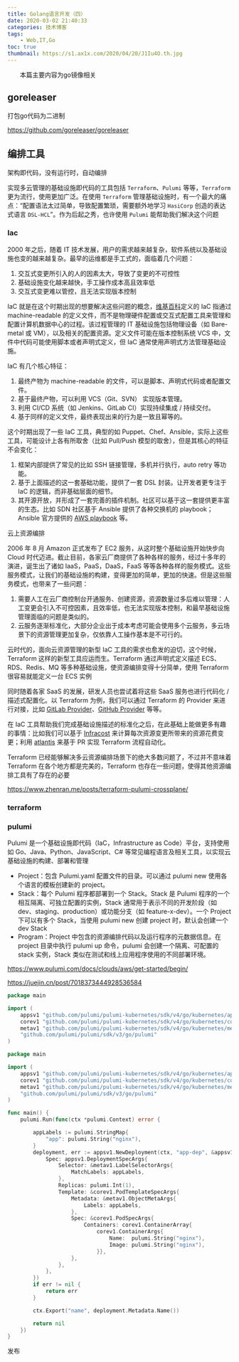 ```yaml
---
title: Golang语言开发（四）
date: 2020-03-02 21:40:33
categories: 技术博客
tags:
    - Web,IT,Go
toc: true
thumbnail: https://s1.ax1x.com/2020/04/20/J1Iu4O.th.jpg
---
```


　　本篇主要内容为go镜像相关

<!--more-->

## goreleaser

打包go代码为二进制

https://github.com/goreleaser/goreleaser



## 编排工具

架构即代码，没有运行时，自动编排

实现多云管理的基础设施即代码的工具包括 `Terraform`、`Pulumi` 等等，`Terraform` 更为流行，使用更加广泛。在使用 `Terraform` 管理基础设施时，有一个最大的痛点：“配置语法太过简单，导致配置繁琐，需要额外地学习 `HasiCorp` 创造的表达式语言 `DSL-HCL`”。作为后起之秀，也许使用 `Pulumi` 能帮助我们解决这个问题

### Iac

2000 年之后，随着 IT 技术发展，用户的需求越来越复杂，软件系统以及基础设施也变的越来越复杂。最早的运维都是手工式的，面临着几个问题：

1. 交互式变更所引入的人的因素太大，导致了变更的不可控性
2. 基础设施变化越来越快，手工操作成本高且效率低
3. 交互式变更难以管控，且无法实现版本控制

IaC 就是在这个时期出现的想要解决这些问题的概念，[维基百科](https://en.wikipedia.org/wiki/Infrastructure_as_code)定义的 IaC 指通过 machine-readable 的定义文件，而不是物理硬件配置或交互式配置工具来管理和配置计算机数据中心的过程。该过程管理的 IT 基础设施包括物理设备（如 Bare-metal 或 VM），以及相关的配置资源。定义文件可能在版本控制系统 VCS 中，文件中代码可能使用脚本或者声明式定义，但 IaC 通常使用声明式方法管理基础设施。

IaC 有几个核心特征：

1. 最终产物为 machine-readable 的文件，可以是脚本、声明式代码或者配置文件。
2. 基于最终产物，可以利用 VCS（Git、SVN） 实现版本管理。
3. 利用 CI/CD 系统（如 Jenkins、GitLab CI）实现持续集成 / 持续交付。
4. 基于同样的定义文件，最终表现出来的行为是一致且幂等的。

这个时期出现了一些 IaC 工具，典型的如 Puppet、Chef、Ansible，实际上这些工具，可能设计上各有所取舍（比如 Pull/Push 模型的取舍），但是其核心的特征不会变化：

1. 框架内部提供了常见的比如 SSH 链接管理，多机并行执行，auto retry 等功能。
2. 基于上面描述的这一套基础功能，提供了一套 DSL 封装。让开发者更专注于 IaC 的逻辑，而非基础层面的细节。
3. 其开源开放，并形成了一套完善的插件机制。社区可以基于这一套提供更丰富的生态。比如 SDN 社区基于 Ansible 提供了各种交换机的 playbook；Ansible 官方提供的 [AWS playbook](https://docs.ansible.com/ansible/latest/collections/amazon/aws/index.html) 等。

云上资源编排

2006 年 8 月 Amazon 正式发布了 EC2 服务，从这时整个基础设施开始快步向 Cloud 时代迈进。截止目前，各家云厂商提供了各种各样的服务，经过十多年的演进，诞生出了诸如 IaaS，PaaS，DaaS，FaaS 等等各种各样的服务模式。这些服务模式，让我们的基础设施的构建，变得更加的简单，更加的快速。但是这些服务模式，也带来了一些问题：

1. 需要人工在云厂商控制台开通服务、创建资源，资源数量过多后难以管理：人工变更会引入不可控因素，且效率低，也无法实现版本控制，和最早基础设施管理面临的问题是类似的。
2. 云服务逐渐标准化，大部分企业出于成本考虑可能会使用多个云服务，多云场景下的资源管理更加复杂，仅依靠人工操作基本是不可行的。

云时代的，面向云资源管理的新型 IaC 工具的需求也愈发的迫切，这个时候，Terraform 这样的新型工具应运而生。Terraform 通过声明式定义描述 ECS、RDS、Redis、MQ 等多种基础设施，使资源编排变得十分简单，使用 Terraform 很容易就能定义一台 ECS 实例

同时随着各家 SaaS 的发展，研发人员也尝试着将这些 SaaS 服务也进行代码化 / 描述式配置化。以 Terraform 为例，我们可以通过 Terraform 的 Provider 来进行对接，比如 [GitLab Provider](https://registry.terraform.io/providers/gitlabhq/gitlab/latest/docs)、[GitHub Provider](https://registry.terraform.io/providers/integrations/github/latest/docs) 等等。

在 IaC 工具帮助我们完成基础设施描述的标准化之后，在此基础上能做更多有趣的事情：比如我们可以基于 [Infracost](https://www.infracost.io/) 来计算每次资源变更所带来的资源花费变更；利用 [atlantis](https://www.runatlantis.io/) 来基于 PR 实现 Terraform 流程自动化。

Terraform 已经能够解决多云资源编排场景下的绝大多数问题了，不过并不意味着 Terraform 在各个地方都是完美的，Terraform 也存在一些问题，使得其他资源编排工具有了存在的必要

https://www.zhenran.me/posts/terraform-pulumi-crossplane/

### terraform



### pulumi

Pulumi 是一个基础设施即代码（IaC，Infrastructure as Code）平台，支持使用如 Go、Java、Python、JavaScript、C# 等常见编程语言及相关工具，以实现云基础设施的构建、部署和管理

- Project：包含 Pulumi.yaml 配置文件的目录。可以通过 pulumi new 使用各个语言的模板创建新的 project。
- Stack：每个 Pulumi 程序都部署到一个 Stack。Stack 是 Pulumi 程序的一个相互隔离、可独立配置的实例，Stack 通常用于表示不同的开发阶段（如 dev、staging、production）或功能分支（如 feature-x-dev）。一个 Project 下可以有多个 Stack，当使用 pulumi new 创建 project 时，默认会创建一个 dev Stack
- Program：Project 中包含的资源编排代码以及运行程序的元数据信息。在 project 目录中执行 pulumi up 命令，pulumi 会创建一个隔离、可配置的 stack 实例，Stack 类似在测试和线上应用程序使用的不同部署环境。

https://www.pulumi.com/docs/clouds/aws/get-started/begin/

https://juejin.cn/post/7018373444928536584

```go
package main

import (
	appsv1 "github.com/pulumi/pulumi-kubernetes/sdk/v4/go/kubernetes/apps/v1"
	corev1 "github.com/pulumi/pulumi-kubernetes/sdk/v4/go/kubernetes/core/v1"
	metav1 "github.com/pulumi/pulumi-kubernetes/sdk/v4/go/kubernetes/meta/v1"
	"github.com/pulumi/pulumi/sdk/v3/go/pulumi"
)

package main

import (
	appsv1 "github.com/pulumi/pulumi-kubernetes/sdk/v4/go/kubernetes/apps/v1"
	corev1 "github.com/pulumi/pulumi-kubernetes/sdk/v4/go/kubernetes/core/v1"
	metav1 "github.com/pulumi/pulumi-kubernetes/sdk/v4/go/kubernetes/meta/v1"
	"github.com/pulumi/pulumi/sdk/v3/go/pulumi"
)

func main() {
	pulumi.Run(func(ctx *pulumi.Context) error {

		appLabels := pulumi.StringMap{
			"app": pulumi.String("nginx"),
		}
		deployment, err := appsv1.NewDeployment(ctx, "app-dep", &appsv1.DeploymentArgs{
			Spec: appsv1.DeploymentSpecArgs{
				Selector: &metav1.LabelSelectorArgs{
					MatchLabels: appLabels,
				},
				Replicas: pulumi.Int(1),
				Template: &corev1.PodTemplateSpecArgs{
					Metadata: &metav1.ObjectMetaArgs{
						Labels: appLabels,
					},
					Spec: &corev1.PodSpecArgs{
						Containers: corev1.ContainerArray{
							corev1.ContainerArgs{
								Name:  pulumi.String("nginx"),
								Image: pulumi.String("nginx"),
							}},
					},
				},
			},
		})
		if err != nil {
			return err
		}

		ctx.Export("name", deployment.Metadata.Name())

		return nil
	})
}
```

发布

